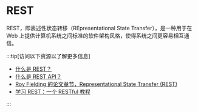 # REST

REST，即表述性状态转移（REpresentational State Transfer），是一种用于在 Web 上提供计算机系统之间标准的软件架构风格，使得系统之间更容易相互通信。

:::tip[访问以下资源以了解更多信息]

- [什么是 REST？](https://www.codecademy.com/article/what-is-rest)
- [什么是 REST API？](https://www.redhat.com/zh/topics/api/what-is-a-rest-api)
- [Roy Fielding 的论文章节，Representational State Transfer (REST)](https://www.ics.uci.edu/~fielding/pubs/dissertation/rest_arch_style.htm)
- [学习 REST：一个 RESTful 教程](https://restapitutorial.com/)

:::
